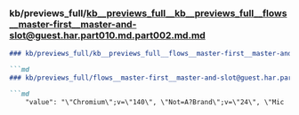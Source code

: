 ### kb/previews_full/kb__previews_full__kb__previews_full__flows__master-first__master-and-slot@guest.har.part010.md.part002.md.md

```md
### kb/previews_full/kb__previews_full__flows__master-first__master-and-slot@guest.har.part010.md.part002.md

```md
### kb/previews_full/flows__master-first__master-and-slot@guest.har.part010.md (part 002)

```md
    "value": "\"Chromium\";v=\"140\", \"Not=A?Brand\";v=\"24\", \"Mic
```

```

```

```
